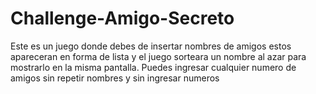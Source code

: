 # Challenge-Amigo-Secreto
Este es un juego donde debes de insertar nombres de amigos estos apareceran en forma de lista y el juego sorteara un nombre al azar
para mostrarlo en la misma pantalla. 
Puedes ingresar cualquier numero de amigos sin repetir nombres y sin ingresar numeros 
